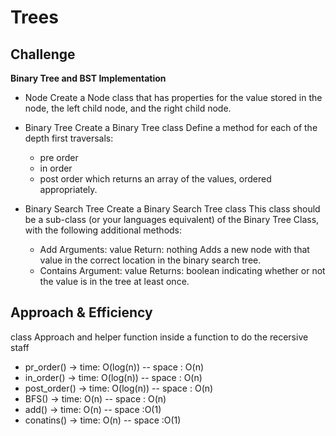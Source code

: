 # Trees
<!-- Short summary or background information -->

## Challenge
**Binary Tree and BST Implementation**
- Node
Create a Node class that has properties for the value stored in the node, the left child node, and the right child node.

- Binary Tree
Create a Binary Tree class
Define a method for each of the depth first traversals:

    - pre order
    - in order
    - post order which returns an array of the values, ordered appropriately.


-  Binary Search Tree
Create a Binary Search Tree class
This class should be a sub-class (or your languages equivalent) of the Binary Tree Class, with the following additional methods:
    - Add
        Arguments: value
        Return: nothing
        Adds a new node with that value in the correct location in the binary search tree.
    - Contains
        Argument: value
        Returns: boolean indicating whether or not the value is in the tree at least once.

## Approach & Efficiency
class Approach and helper function inside a function to do the recersive staff

- pr_order() -> time: O(log(n)) -- space : O(n)
- in_order() -> time: O(log(n)) -- space : O(n)
- post_order() -> time: O(log(n)) -- space : O(n)
- BFS() -> time: O(n) -- space : O(n)
- add() -> time: O(n) -- space :O(1)
- conatins() -> time: O(n) -- space :O(1)



